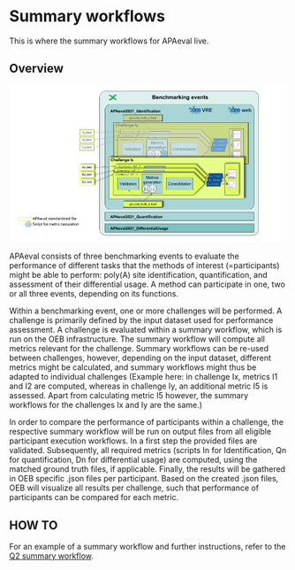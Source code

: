 # Summary workflows
This is where the summary workflows for APAeval live.

## Overview
![apaeval-swfs][apaeval-swfs]

APAeval consists of three benchmarking events to evaluate the performance of different tasks that the methods of interest (=participants) might be able to perform: poly(A) site identification, quantification, and assessment of their differential usage. A method can participate in one, two or all three events, depending on its functions.   

Within a benchmarking event, one or more challenges will be performed. A challenge is primarily defined by the input dataset used for performance assessment. A challenge is evaluated within a summary workflow, which is run on the OEB infrastructure. The summary workflow will compute all metrics relevant for the challenge. Summary workflows can be re-used between challenges, however, depending on the input dataset, different metrics might be calculated, and summary workflows might thus be adapted to individual challenges (Example here: in challenge Ix, metrics I1 and I2 are computed, whereas in challenge Iy, an additional metric I5 is assessed. Apart from calculating metric I5 however, the summary workflows for the challenges Ix and Iy are the same.)    

In order to compare the performance of participants within a challenge, the respective summary workflow will be run on output files from all eligible participant execution workflows. In a first step the provided files are validated. Subsequently, all required metrics (scripts In for Identification, Qn for quantification, Dn for differential usage) are computed, using the matched ground truth files, if applicable. Finally, the results will be gathered in OEB specific .json files per participant.
Based on the created .json files, OEB will visualize all results per challenge, such that performance of participants can be compared for each metric.


## HOW TO
For an example of a summary workflow and further instructions, refer to the [Q2 summary workflow][q2-swf].

[//]: # (References)
[apaeval-swfs]: ../images/SWFs.png
[q2-swf]: quantification/Q2/README.md